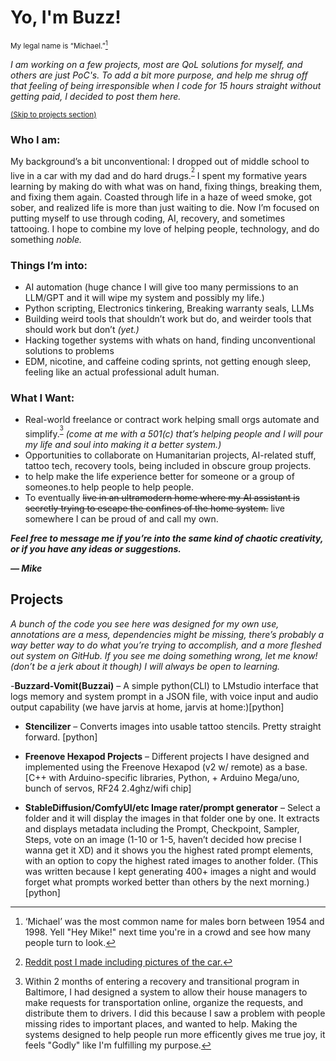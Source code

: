 # Yo, I'm Buzz!

<sub>My legal name is “Michael.”[^1]</sub> 
 
_I am working on a few projects, most are QoL solutions for myself, and others are just PoC's. To add a bit more purpose, and help me shrug off that feeling of being irresponsible when I code for 15 hours straight without getting paid, I decided to post them here._

<sup>[(Skip to projects section)](#projects)</sup>



###  Who I am:

My background’s a bit unconventional: I dropped out of middle school to live in a car with my dad and do hard drugs.<sup>[^3]</sup> I spent my formative years learning by making do with what was on hand, fixing things, breaking them, and fixing them again. Coasted through life in a haze of weed smoke, got sober, and realized life is more than just waiting to die. Now I’m focused on putting myself to use through coding, AI, recovery, and sometimes tattooing. I hope to combine my love of helping people, technology, and do something _noble._



###  Things I’m into:
- AI automation (huge chance I will give too many permissions to an LLM/GPT and it will wipe my system and possibly my life.)
- Python scripting, Electronics tinkering, Breaking warranty seals, LLMs
- Building weird tools that shouldn’t work but do, and weirder tools that should work but don’t _(yet.)_ 
- Hacking together systems with whats on hand, finding unconventional solutions to problems
- EDM, nicotine, and caffeine coding sprints, not getting enough sleep, feeling like an actual professional adult human. 



###  What I Want:
- Real-world freelance or contract work helping small orgs automate and simplify.<sup>[^2]</sup> _(come at me with a 501(c) that’s helping people and I will pour my life and soul into making it a better system.)_
- Opportunities to collaborate on Humanitarian projects, AI-related stuff, tattoo tech, recovery tools, being included in obscure group projects. 
- to help make the life experience better for someone or a group of someones.to help people to help people.
- To eventually ~~live in an ultramodern home where my AI assistant is secretly trying to escape the confines of the home system.~~ live somewhere I can be proud of and call my own.   


**_Feel free to message me if you’re into the same kind of chaotic creativity, or if you have any ideas or suggestions._** 

**_— Mike_**




## Projects

*A bunch of the code you see here was designed for my own use, annotations are a mess, dependencies might be missing, there’s probably a way better way to do what you’re trying to accomplish, and a more fleshed out system on GitHub. If you see me doing something wrong, let me know! (don’t be a jerk about it though) I will always be open to learning.* 

-**Buzzard-Vomit(Buzzai)** – A simple python(CLI) to LMstudio interface that logs memory and system prompt in a JSON file, with voice input and audio output capability (we have jarvis at home, jarvis at home:)[python]

- **Stencilizer** – Converts images into usable tattoo stencils. Pretty straight forward. [python]

- **Freenove Hexapod Projects** –  Different projects I have designed and implemented using the Freenove Hexapod (v2 w/ remote) as a base. [C++ with Arduino-specific libraries, Python, + Arduino Mega/uno, bunch of servos, RF24 2.4ghz/wifi chip]

- **StableDiffusion/ComfyUI/etc Image rater/prompt generator** – Select a folder and it will display the images in that folder one by one. It extracts and displays metadata including the Prompt, Checkpoint, Sampler, Steps, vote on an image (1-10 or 1-5, haven’t decided how precise I wanna get it XD) and it shows you the highest rated prompt elements, with an option to copy the highest rated images to another folder.  (This was written because I kept generating 400+ images a night and would forget what prompts worked better than others by the next morning.)[python]
[^1]:‘Michael’ was the most common name for males born between 1954 and 1998. Yell "Hey Mike!" next time you're in a crowd and see how many people turn to look.
[^2]:Within 2 months of entering a recovery and transitional program in Baltimore, I had designed a system to allow their house managers to make requests for transportation online, organize the requests, and distribute them to drivers. I did this because I saw a problem with people missing rides to important places, and wanted to help. Making the systems designed to help people run more efficently gives me true joy, it feels "Godly" like I'm fulfilling my purpose. 
[^3]:[Reddit post I made including pictures of the car.](https://www.reddit.com/r/bipolar/comments/ej4zkw/this_is_my_dad_and_the_car_i_lived_in_from_the/)
